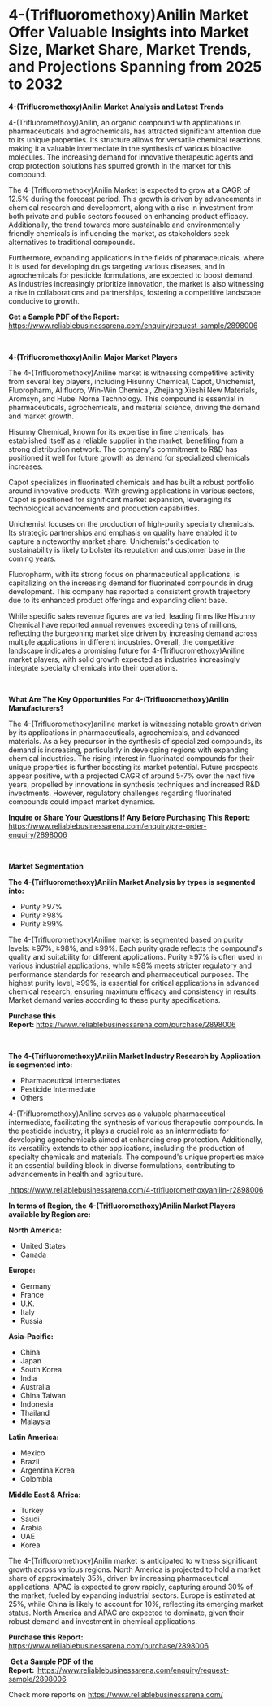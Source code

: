 <p><h1>4-(Trifluoromethoxy)Anilin Market Offer Valuable Insights into Market Size, Market Share, Market Trends, and Projections Spanning from 2025 to 2032</h1></p><p><strong>4-(Trifluoromethoxy)Anilin Market Analysis and Latest Trends</strong></p>
<p><p>4-(Trifluoromethoxy)Anilin, an organic compound with applications in pharmaceuticals and agrochemicals, has attracted significant attention due to its unique properties. Its structure allows for versatile chemical reactions, making it a valuable intermediate in the synthesis of various bioactive molecules. The increasing demand for innovative therapeutic agents and crop protection solutions has spurred growth in the market for this compound.</p><p>The 4-(Trifluoromethoxy)Anilin Market is expected to grow at a CAGR of 12.5% during the forecast period. This growth is driven by advancements in chemical research and development, along with a rise in investment from both private and public sectors focused on enhancing product efficacy. Additionally, the trend towards more sustainable and environmentally friendly chemicals is influencing the market, as stakeholders seek alternatives to traditional compounds.</p><p>Furthermore, expanding applications in the fields of pharmaceuticals, where it is used for developing drugs targeting various diseases, and in agrochemicals for pesticide formulations, are expected to boost demand. As industries increasingly prioritize innovation, the market is also witnessing a rise in collaborations and partnerships, fostering a competitive landscape conducive to growth.</p></p>
<p><strong>Get a Sample PDF of the Report:&nbsp;</strong> <a href="https://www.reliablebusinessarena.com/enquiry/request-sample/2898006?utm_campaign=3286&utm_medium=2&utm_source=Github&utm_content=ia&utm_term=15032025&utm_id=4-trifluoromethoxyanilin">https://www.reliablebusinessarena.com/enquiry/request-sample/2898006</a></p>
<p>&nbsp;</p>
<p><strong>4-(Trifluoromethoxy)Anilin Major Market Players</strong></p>
<p><p>The 4-(Trifluoromethoxy)Aniline market is witnessing competitive activity from several key players, including Hisunny Chemical, Capot, Unichemist, Fluoropharm, AIIfluoro, Win-Win Chemical, Zhejiang Xieshi New Materials, Aromsyn, and Hubei Norna Technology. This compound is essential in pharmaceuticals, agrochemicals, and material science, driving the demand and market growth.</p><p>Hisunny Chemical, known for its expertise in fine chemicals, has established itself as a reliable supplier in the market, benefiting from a strong distribution network. The company's commitment to R&D has positioned it well for future growth as demand for specialized chemicals increases.</p><p>Capot specializes in fluorinated chemicals and has built a robust portfolio around innovative products. With growing applications in various sectors, Capot is positioned for significant market expansion, leveraging its technological advancements and production capabilities.</p><p>Unichemist focuses on the production of high-purity specialty chemicals. Its strategic partnerships and emphasis on quality have enabled it to capture a noteworthy market share. Unichemist's dedication to sustainability is likely to bolster its reputation and customer base in the coming years.</p><p>Fluoropharm, with its strong focus on pharmaceutical applications, is capitalizing on the increasing demand for fluorinated compounds in drug development. This company has reported a consistent growth trajectory due to its enhanced product offerings and expanding client base.</p><p>While specific sales revenue figures are varied, leading firms like Hisunny Chemical have reported annual revenues exceeding tens of millions, reflecting the burgeoning market size driven by increasing demand across multiple applications in different industries. Overall, the competitive landscape indicates a promising future for 4-(Trifluoromethoxy)Aniline market players, with solid growth expected as industries increasingly integrate specialty chemicals into their operations.</p></p>
<p>&nbsp;</p>
<p><strong>What Are The Key Opportunities For 4-(Trifluoromethoxy)Anilin Manufacturers?</strong></p>
<p><p>The 4-(Trifluoromethoxy)aniline market is witnessing notable growth driven by its applications in pharmaceuticals, agrochemicals, and advanced materials. As a key precursor in the synthesis of specialized compounds, its demand is increasing, particularly in developing regions with expanding chemical industries. The rising interest in fluorinated compounds for their unique properties is further boosting its market potential. Future prospects appear positive, with a projected CAGR of around 5-7% over the next five years, propelled by innovations in synthesis techniques and increased R&D investments. However, regulatory challenges regarding fluorinated compounds could impact market dynamics.</p></p>
<p><strong>Inquire or Share Your Questions If Any Before Purchasing This Report:</strong> <a href="https://www.reliablebusinessarena.com/enquiry/pre-order-enquiry/2898006?utm_campaign=3286&utm_medium=2&utm_source=Github&utm_content=ia&utm_term=15032025&utm_id=4-trifluoromethoxyanilin">https://www.reliablebusinessarena.com/enquiry/pre-order-enquiry/2898006</a></p>
<p>&nbsp;</p>
<p><strong>Market Segmentation</strong></p>
<p><strong>The 4-(Trifluoromethoxy)Anilin Market Analysis by types is segmented into:</strong></p>
<p><ul><li>Purity ≥97%</li><li>Purity ≥98%</li><li>Purity ≥99%</li></ul></p>
<p><p>The 4-(Trifluoromethoxy)Aniline market is segmented based on purity levels: ≥97%, ≥98%, and ≥99%. Each purity grade reflects the compound's quality and suitability for different applications. Purity ≥97% is often used in various industrial applications, while ≥98% meets stricter regulatory and performance standards for research and pharmaceutical purposes. The highest purity level, ≥99%, is essential for critical applications in advanced chemical research, ensuring maximum efficacy and consistency in results. Market demand varies according to these purity specifications.</p></p>
<p><strong>Purchase this Report:&nbsp;</strong><a href="https://www.reliablebusinessarena.com/purchase/2898006?utm_campaign=3286&utm_medium=2&utm_source=Github&utm_content=ia&utm_term=15032025&utm_id=4-trifluoromethoxyanilin">https://www.reliablebusinessarena.com/purchase/2898006</a></p>
<p>&nbsp;</p>
<p><strong>The 4-(Trifluoromethoxy)Anilin Market Industry Research by Application is segmented into:</strong></p>
<p><ul><li>Pharmaceutical Intermediates</li><li>Pesticide Intermediate</li><li>Others</li></ul></p>
<p><p>4-(Trifluoromethoxy)Aniline serves as a valuable pharmaceutical intermediate, facilitating the synthesis of various therapeutic compounds. In the pesticide industry, it plays a crucial role as an intermediate for developing agrochemicals aimed at enhancing crop protection. Additionally, its versatility extends to other applications, including the production of specialty chemicals and materials. The compound's unique properties make it an essential building block in diverse formulations, contributing to advancements in health and agriculture.</p></p>
<p><a href="https://www.reliablebusinessarena.com/4-trifluoromethoxyanilin-r2898006?utm_campaign=3286&utm_medium=2&utm_source=Github&utm_content=ia&utm_term=15032025&utm_id=4-trifluoromethoxyanilin">&nbsp;https://www.reliablebusinessarena.com/4-trifluoromethoxyanilin-r2898006</a></p>
<p><strong>In terms of Region, the 4-(Trifluoromethoxy)Anilin Market Players available by Region are:</strong></p>
<p>
    <p> <strong> North America: </strong>
        <ul>
            <li>United States</li>
            <li>Canada</li>
        </ul>
        </p> 
    <p> <strong> Europe: </strong>
        <ul>
            <li>Germany</li>
            <li>France</li>
            <li>U.K.</li>
            <li>Italy</li>
            <li>Russia</li>
        </ul>
        </p> 
    <p> <strong> Asia-Pacific: </strong>
        <ul>
            <li>China</li>
            <li>Japan</li>
            <li>South Korea</li>
            <li>India</li>
            <li>Australia</li>
            <li>China Taiwan</li>
            <li>Indonesia</li>
            <li>Thailand</li>
            <li>Malaysia</li>
        </ul>
        </p> 
    <p> <strong> Latin America: </strong>
        <ul>
            <li>Mexico</li>
            <li>Brazil</li>
            <li>Argentina Korea</li>
            <li>Colombia</li>
        </ul>
        </p> 
    <p> <strong> Middle East & Africa: </strong>
        <ul>
            <li>Turkey</li>
            <li>Saudi</li>
            <li>Arabia</li>
            <li>UAE</li>
            <li>Korea</li>
        </ul>
    </p>
    </p>
<p><p>The 4-(Trifluoromethoxy)Anilin market is anticipated to witness significant growth across various regions. North America is projected to hold a market share of approximately 35%, driven by increasing pharmaceutical applications. APAC is expected to grow rapidly, capturing around 30% of the market, fueled by expanding industrial sectors. Europe is estimated at 25%, while China is likely to account for 10%, reflecting its emerging market status. North America and APAC are expected to dominate, given their robust demand and investment in chemical applications.</p></p>
<p><strong>Purchase this Report: </strong><a href="https://www.reliablebusinessarena.com/purchase/2898006?utm_campaign=3286&utm_medium=2&utm_source=Github&utm_content=ia&utm_term=15032025&utm_id=4-trifluoromethoxyanilin">https://www.reliablebusinessarena.com/purchase/2898006</a></p>
<p>&nbsp;<strong>Get a Sample PDF of the Report:&nbsp;&nbsp;</strong><a href="https://www.reliablebusinessarena.com/enquiry/request-sample/2898006?utm_campaign=3286&utm_medium=2&utm_source=Github&utm_content=ia&utm_term=15032025&utm_id=4-trifluoromethoxyanilin">https://www.reliablebusinessarena.com/enquiry/request-sample/2898006</a></p>
<p><strong></strong></p>
<p>Check more reports on <a href="https://www.reliablebusinessarena.com/?utm_campaign=3286&utm_medium=2&utm_source=Github&utm_content=ia&utm_term=15032025&utm_id=4-trifluoromethoxyanilin">https://www.reliablebusinessarena.com/</a></p>